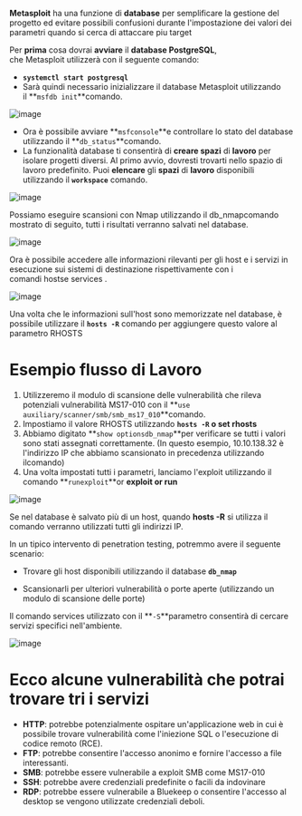 **Metasploit** ha una funzione di **database** per semplificare la gestione del progetto ed evitare possibili confusioni durante l'impostazione dei valori dei parametri quando si cerca di attaccare piu target

Per **prima** cosa dovrai **avviare** il **database PostgreSQL**, che Metasploit utilizzerà con il seguente comando:

- **`systemctl start postgresql`**
- Sarà quindi necessario inizializzare il database Metasploit utilizzando il **`msfdb init`**comando.

![image](https://github.com/user-attachments/assets/0922dbf8-700e-489a-8e2c-c7dccce216d9)

- Ora è possibile avviare **`msfconsole`**e controllare lo stato del database utilizzando il **`db_status`**comando.
- La funzionalità database ti consentirà di **creare spazi** di **lavoro** per isolare progetti diversi. Al primo avvio, dovresti trovarti nello spazio di lavoro predefinito. Puoi **elencare** gli **spazi** di **lavoro** disponibili utilizzando il **`workspace`** comando.

 ![image](https://github.com/user-attachments/assets/80370e40-5c47-4647-b026-77869c3c6366)

 Possiamo eseguire scansioni con Nmap utilizzando il db_nmapcomando mostrato di seguito, tutti i risultati verranno salvati nel database. 

 ![image](https://github.com/user-attachments/assets/a5150dad-6554-4b20-b199-cfbae0c5876e)

 Ora è possibile accedere alle informazioni rilevanti per gli host e i servizi in esecuzione sui sistemi di destinazione rispettivamente con i comandi hostse services . 

 ![image](https://github.com/user-attachments/assets/c88bf571-b6bf-4dce-9bda-1cbf6505dfc6)

Una volta che le informazioni sull'host sono memorizzate nel database, è possibile utilizzare il **`hosts -R`** comando per aggiungere questo valore al parametro RHOSTS

# Esempio flusso di Lavoro

1. Utilizzeremo il modulo di scansione delle vulnerabilità che rileva potenziali vulnerabilità MS17-010 con il **`use auxiliary/scanner/smb/smb_ms17_010`**comando.
2. Impostiamo il valore RHOSTS utilizzando **`hosts -R` o set rhosts**
3. Abbiamo digitato **`show optionsdb_nmap`**per verificare se tutti i valori sono stati assegnati correttamente. (In questo esempio, 10.10.138.32 è l'indirizzo IP che abbiamo scansionato in precedenza utilizzando ilcomando)
4. Una volta impostati tutti i parametri, lanciamo l'exploit utilizzando il comando **`runexploit`**or **exploit or run**

![image](https://github.com/user-attachments/assets/5b93e404-0820-4149-a55a-11b10b464346)

Se nel database è salvato più di un host, quando **hosts -R** si utilizza il comando verranno utilizzati tutti gli indirizzi IP.

In un tipico intervento di penetration testing, potremmo avere il seguente scenario:

- Trovare gli host disponibili utilizzando il database **`db_nmap`** 
    
- Scansionarli per ulteriori vulnerabilità o porte aperte (utilizzando un modulo di scansione delle porte)

Il comando services utilizzato con il **`-S`**parametro consentirà di cercare servizi specifici nell'ambiente.

![image](https://github.com/user-attachments/assets/8acd48cd-5398-4c5c-9d79-f3abce478ce0)

# Ecco alcune vulnerabilità che potrai trovare tri i servizi

- **HTTP**: potrebbe potenzialmente ospitare un'applicazione web in cui è possibile trovare vulnerabilità come l'iniezione SQL o l'esecuzione di codice remoto (RCE).
- **FTP**: potrebbe consentire l'accesso anonimo e fornire l'accesso a file interessanti.
- **SMB**: potrebbe essere vulnerabile a exploit SMB come MS17-010
- **SSH**: potrebbe avere credenziali predefinite o facili da indovinare
- **RDP**: potrebbe essere vulnerabile a Bluekeep o consentire l'accesso al desktop se vengono utilizzate credenziali deboli.






  
